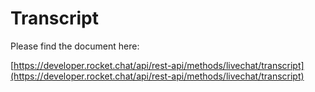 # Transcript

Please find the document here: 

[https://developer.rocket.chat/api/rest-api/methods/livechat/transcript](https://developer.rocket.chat/api/rest-api/methods/livechat/transcript)

